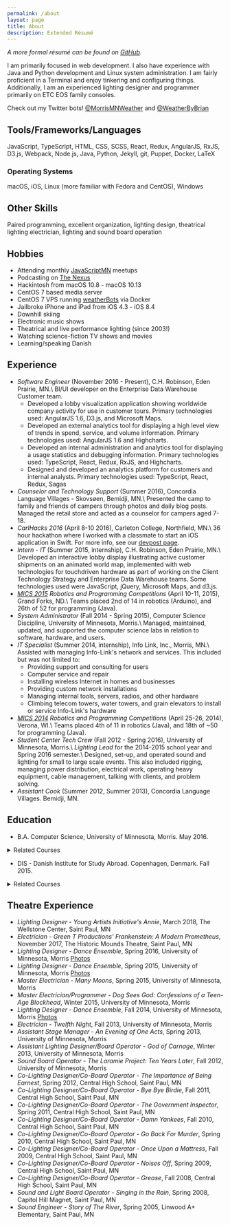 ```yaml
---
permalink: /about
layout: page
title: About
description: Extended Résumé
---
```


*A more formal résumé can be found on [GitHub](https://github.com/BrianMitchL/resume/raw/master/resume.pdf).*

I am primarily focused in web development. I also have experience with Java and Python development and Linux system administration. I am fairly proficient in a Terminal and enjoy tinkering and configuring things. Additionally, I am an experienced lighting designer and programmer primarily on ETC EOS family consoles.

Check out my Twitter bots! [@MorrisMNWeather](https://twitter.com/MorrisMNWeather) and [@WeatherByBrian](https://twitter.com/WeatherByBrian)

## Tools/Frameworks/Languages

JavaScript, TypeScript, HTML, CSS, SCSS, React, Redux, AngularJS, RxJS, D3.js, Webpack, Node.js, Java, Python, Jekyll, git, Puppet, Docker, <span class="latex">L<span class='sup'>a</span>T<span class='sub'>e</span>X</span>

### Operating Systems

macOS, iOS, Linux (more familiar with Fedora and CentOS), Windows

## Other Skills

Paired programming, excellent organization, lighting design, theatrical lighting electrician, lighting and sound board operation

## Hobbies

* Attending monthly [JavaScriptMN](https://www.meetup.com/JavaScriptMN/) meetups
* Podcasting on [The Nexus](http://thenexus.tv)
* Hackintosh from macOS 10.8 - macOS 10.13
* CentOS 7 based media server
* CentOS 7 VPS running [weatherBots](https://github.com/BrianMitchL/weatherBot) via Docker
* Jailbroke iPhone and iPad from iOS 4.3 - iOS 8.4
* Downhill skiing
* Electronic music shows
* Theatrical and live performance lighting (since 2003!)
* Watching science-fiction TV shows and movies
* Learning/speaking Danish

## Experience

* _Software Engineer_ (November 2016 - Present), C.H. Robinson, Eden Prairie, MN.\\
BI/UI developer on the Enterprise Data Warehouse Customer team.
    * Developed a lobby visualization application showing worldwide company activity for use in customer tours. Primary technologies used: AngularJS 1.6, D3.js, and Microsoft Maps.
    * Developed an external analytics tool for displaying a high level view of trends in spend, service, and volume information. Primary technologies used: AngularJS 1.6 and Highcharts.
    * Developed an internal administration and analytics tool for displaying a usage statistics and debugging information. Primary technologies used: TypeScript, React, Redux, RxJS, and Highcharts.
    * Designed and developed an analytics platform for customers and internal analysts. Primary technologies used: TypeScript, React, Redux, Sagas
* _Counselor and Technology Support_ (Summer 2016), Concordia Language Villages - Skovsøen, Bemidji, MN.\\
Presented the camp to family and friends of campers through photos and daily blog posts. Managed the retail store and acted as a counselor for campers aged 7-18.
* _CarlHacks 2016_ (April 8-10 2016), Carleton College, Northfield, MN.\\
36 hour hackathon where I worked with a classmate to start an iOS application in Swift. For more info, see our [devpost page](https://devpost.com/software/bpm).
* _Intern - IT_ (Summer 2015, internship), C.H. Robinson, Eden Prairie, MN.\\
Developed an interactive lobby display illustrating active customer shipments on an animated world map, implemented with web technologies for touch­driven hardware as part of working on the Client Technology Strategy and Enterprise Data Warehouse teams. Some technologies used were JavaScript, jQuery, Microsoft Maps, and d3.js.
* _[MICS 2015](https://www.micsymposium.org/mics2015/) Robotics and Programming Competitions_ (April 10-11, 2015), ​Grand Forks, ND.\\
Teams placed 2nd of 14 in robotics (Arduino), and 26th of 52 for programming (Java).
* _System Administrator_ (Fall 2014 - Spring 2015), Computer Science Discipline, University of Minnesota, Morris.\\
Managed, maintained, updated, and supported the computer science labs in relation to software, hardware, and users.
* _IT Specialist_ (Summer 2014, internship), Info Link, Inc., Morris, MN.\\
Assisted with managing Info-Link's network and services. This included but was not limited to:
    * Providing support and consulting for users
    * Computer service and repair
    * Installing wireless Internet in homes and businesses
    * Providing custom network installations
    * Managing internal tools, servers, radios, and other hardware
    * Climbing telecom towers, water towers, and grain elevators to install or service Info-Link's hardware
* _[MICS 2014](http://www.micsymposium.org/mics2014/) Robotics and Programming Competitions_ (April 25-26, 2014), ​Verona, WI.\\
Teams placed 4th of 11 in robotics (Java), and 18th of ~50 for programming (Java).
* _Student Center Tech Crew_ (Fall 2012 - Spring 2016), University of Minnesota, Morris.\\
_Lighting Lead_ for the 2014-2015 school year and Spring 2016 semester.\\
Designed, set-up, and operated sound and lighting for small to large scale events. This also included rigging, managing power distribution, electrical work, operating heavy equipment, cable management, talking with clients, and problem solving.
* _Assistant Cook_ (Summer 2012, Summer 2013), Concordia Language Villages. Bemidji, MN.

## Education

* B.A. Computer Science, University of Minnesota, Morris. May 2016.
<details>
<summary markdown="span">Related Courses</summary>
<ul>
    <li>Network Administration Practicum with an Emphasis on Directory Services Directed Study (CSCI 4993)</li>
    <li>Robotics (CSCI 4454)</li>
    <li>Models of Computing Systems (CSCI 3401)</li>
    <li>Human-Computer Interface Design (CSCI 4656)</li>
    <li>Robotics Directed Study (x2) (CSCI 3993)</li>
    <li>Software Design Directed Study (using MEAN Stack) (CSCI 4993)</li>
    <li>Algorithms and Computability (CSCI 3501)</li>
    <li>Software Design and Development (CSCI 3601)</li>
    <li>Ethical and Social Implications of Technology (IS 1091)</li>
    <li>Data Structures (CSCI 2101)</li>
    <li>Foundations of Computer Science (CSCI 1302)</li>
    <li>Digital Media Computation (CSCI 1201)</li>
</ul>
</details>

* DIS - Danish Institute for Study Abroad. Copenhagen, Denmark. Fall 2015.
<details>
<summary markdown="span">Related Courses</summary>
<ul>
    <li>Artificial Intelligence</li>
    <li>Sustainability in Northern Europe</li>
    <li>Danish Language I--II</li>
</ul>
</details>

## Theatre Experience

* _Lighting Designer_ - _Young Artists Initiative's Annie_, March 2018, The Wellstone Center, Saint Paul, MN
* _Electrician_ - _Green T Productions' Frankenstein: A Modern Prometheus_, November 2017, The Historic Mounds Theatre, Saint Paul, MN
* _Lighting Designer_ - _Dance Ensemble_, Spring 2016, University of Minnesota, Morris [Photos](https://flic.kr/s/aHskyhQRx3)
* _Lighting Designer_ - _Dance Ensemble_, Spring 2015, University of Minnesota, Morris [Photos](https://flic.kr/s/aHsk9VWDqc)
* _Master Electrician_ - _Many Moons_, Spring 2015, University of Minnesota, Morris
* _Master Electrician/Programmer_ - _Dog Sees God: Confessions of a Teen-Age Blockhead_, Winter 2015, University of Minnesota, Morris
* _Lighting Designer_ - _Dance Ensemble_, Fall 2014, University of Minnesota, Morris [Photos](https://flic.kr/s/aHsk6o7kgX)
* _Electrician_ - _Twelfth Night_, Fall 2013, University of Minnesota, Morris
* _Assistant Stage Manager_ - _An Evening of One Acts_, Spring 2013, University of Minnesota, Morris
* _Assistant Lighting Designer/Board Operator_ - _God of Carnage_, Winter 2013, University of Minnesota, Morris
* _Sound Board Operator_ - _The Laramie Project: Ten Years Later_, Fall 2012, University of Minnesota, Morris
* _Co-Lighting Designer/Co-Board Operator_ - _The Importance of Being Earnest_, Spring 2012, Central High School, Saint Paul, MN
* _Co-Lighting Designer/Co-Board Operator_ - _Bye Bye Birdie_, Fall 2011, Central High School, Saint Paul, MN
* _Co-Lighting Designer/Co-Board Operator_ - _The Government Inspector_, Spring 2011, Central High School, Saint Paul, MN
* _Co-Lighting Designer/Co-Board Operator_ - _Damn Yankees_, Fall 2010, Central High School, Saint Paul, MN
* _Co-Lighting Designer/Co-Board Operator_ - _Go Back For Murder_, Spring 2010, Central High School, Saint Paul, MN
* _Co-Lighting Designer/Co-Board Operator_ - _Once Upon a Mattress_, Fall 2009, Central High School, Saint Paul, MN
* _Co-Lighting Designer/Co-Board Operator_ - _Noises Off_, Spring 2009, Central High School, Saint Paul, MN
* _Co-Lighting Designer/Co-Board Operator_ - _Grease_, Fall 2008, Central High School, Saint Paul, MN
* _Sound and Light Board Operator_ - _Singing in the Rain_, Spring 2008, Capitol Hill Magnet, Saint Paul, MN
* _Sound Engineer_ - _Story of The River_, Spring 2005, Linwood A+ Elementary, Saint Paul, MN